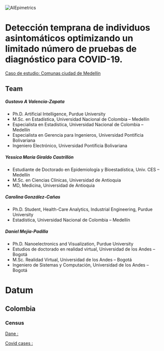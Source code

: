 ![AIEpimetrics](https://github.com/denphi/epiAI/blob/master/epiAI.png)

# Detección temprana de individuos asintomáticos optimizando un limitado número de pruebas de diagnóstico para COVID-19. 
[Caso de estudio: Comunas ciudad de Medellín](https://github.com/denphi/aiepimetrics/blob/master/Covid2019.pdf)

## Team

##### Gustavo A Valencia-Zapata

* Ph.D. Artificial Intelligence, Purdue University
* M.Sc. en Estadística, Universidad Nacional de Colombia – Medellín
* Especialista en Estadística, Universidad Nacional de Colombia – Medellín
* Especialista en Gerencia para Ingenieros, Universidad Pontificia Bolivariana
* Ingeniero Electrónico, Universidad Pontificia Bolivariana


##### Yessica María Giraldo Castrillón
* Estudiante de Doctorado en Epidemiología y Bioestadística, Univ. CES – Medellín
* M.Sc. en Ciencias Clínicas, Universidad de Antioquia
* MD, Medicina, Universidad de Antioquia 

##### Carolina González-Cañas 

* Ph.D. Student, Health-Care Analytics, Industrial Engineering, Purdue University
* Estadística, Universidad Nacional de Colombia – Medellín 

##### Daniel Mejía-Padilla

* Ph.D. Nanoelectronics and Visualization, Purdue University
* Estudios de doctorado en realidad virtual, Universidad de los Andes – Bogotá 
* M.Sc. Realidad Virtual, Universidad de los Andes – Bogotá
* Ingeniero de Sistemas y Computación, Universidad de los Andes – Bogotá


# Datum

## Colombia

### Census

[Dane :](http://microdatos.dane.gov.co/index.php/catalog/643/data_dictionary)

[Covid cases :](https://coronaviruscolombia.gov.co/Covid19/index.html)

